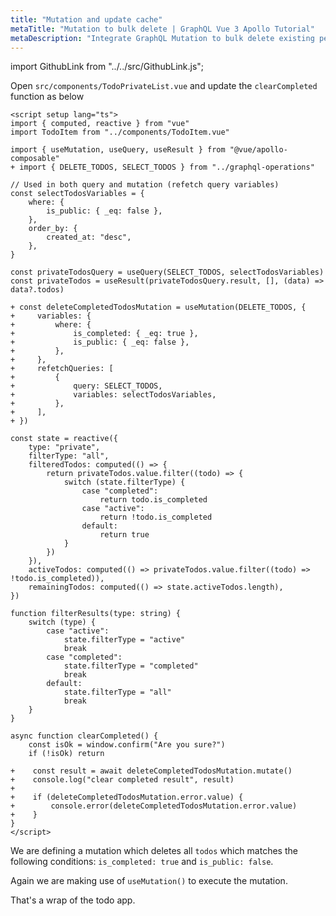 ```yaml
---
title: "Mutation and update cache"
metaTitle: "Mutation to bulk delete | GraphQL Vue 3 Apollo Tutorial"
metaDescription: "Integrate GraphQL Mutation to bulk delete existing personal todos. Update local cache after mutation using readQuery and writeQuery."
---
```


import GithubLink from "../../src/GithubLink.js";

Open `src/components/TodoPrivateList.vue` and update the `clearCompleted` function as below

<GithubLink link="https://github.com/hasura/learn-graphql/blob/master/tutorials/frontend/vue-apollo/app-final/src/components/TodoPrivateList.vue" text="src/components/TodoPrivateList.vue" />

```vue
<script setup lang="ts">
import { computed, reactive } from "vue"
import TodoItem from "../components/TodoItem.vue"

import { useMutation, useQuery, useResult } from "@vue/apollo-composable"
+ import { DELETE_TODOS, SELECT_TODOS } from "../graphql-operations"

// Used in both query and mutation (refetch query variables)
const selectTodosVariables = {
    where: {
        is_public: { _eq: false },
    },
    order_by: {
        created_at: "desc",
    },
}

const privateTodosQuery = useQuery(SELECT_TODOS, selectTodosVariables)
const privateTodos = useResult(privateTodosQuery.result, [], (data) => data?.todos)

+ const deleteCompletedTodosMutation = useMutation(DELETE_TODOS, {
+     variables: {
+         where: {
+             is_completed: { _eq: true },
+             is_public: { _eq: false },
+         },
+     },
+     refetchQueries: [
+         {
+             query: SELECT_TODOS,
+             variables: selectTodosVariables,
+         },
+     ],
+ })

const state = reactive({
    type: "private",
    filterType: "all",
    filteredTodos: computed(() => {
        return privateTodos.value.filter((todo) => {
            switch (state.filterType) {
                case "completed":
                    return todo.is_completed
                case "active":
                    return !todo.is_completed
                default:
                    return true
            }
        })
    }),
    activeTodos: computed(() => privateTodos.value.filter((todo) => !todo.is_completed)),
    remainingTodos: computed(() => state.activeTodos.length),
})

function filterResults(type: string) {
    switch (type) {
        case "active":
            state.filterType = "active"
            break
        case "completed":
            state.filterType = "completed"
            break
        default:
            state.filterType = "all"
            break
    }
}

async function clearCompleted() {
    const isOk = window.confirm("Are you sure?")
    if (!isOk) return

+    const result = await deleteCompletedTodosMutation.mutate()
+    console.log("clear completed result", result)
+
+    if (deleteCompletedTodosMutation.error.value) {
+        console.error(deleteCompletedTodosMutation.error.value)
+    }
}
</script>
```

We are defining a mutation which deletes all `todos` which matches the following conditions: `is_completed: true` and `is_public: false`.

Again we are making use of `useMutation()` to execute the mutation.

That's a wrap of the todo app.
